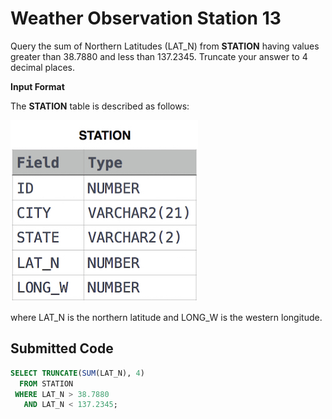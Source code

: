 # Weather Observation Station 13

Query the sum of Northern Latitudes (LAT_N) from **STATION** having values greater than $38.7880$ and less than $137.2345$. Truncate your answer to $4$ decimal places.

**Input Format**

The **STATION** table is described as follows:

![](../src/1449345840-5f0a551030-Station.jpg)

where LAT_N is the northern latitude and LONG_W is the western longitude.

## Submitted Code

```sql
SELECT TRUNCATE(SUM(LAT_N), 4)
  FROM STATION
 WHERE LAT_N > 38.7880
   AND LAT_N < 137.2345;
```
